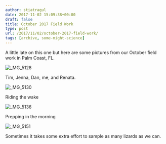 ```yaml
---
author: stiatragul
date: 2017-11-02 15:09:38+00:00
draft: false
title: October 2017 Field Work
type: post
url: /2017/11/02/october-2017-field-work/
tags: [archive, some-might-science]
---
```


A little late on this one but here are some pictures from our October field work in Palm Coast, FL.

![_MG_5128](https://somemightscience.files.wordpress.com/2017/11/mg_5128.jpg)


Tim, Jenna, Dan, me, and Renata.

![_MG_5130](https://somemightscience.files.wordpress.com/2017/11/mg_5130.jpg)


Riding the wake

![_MG_5136](https://somemightscience.files.wordpress.com/2017/11/mg_5136.jpg)


Prepping in the morning

![_MG_5151](https://somemightscience.files.wordpress.com/2017/11/mg_5151.jpg)


Sometimes it takes some extra effort to sample as many lizards as we can.


